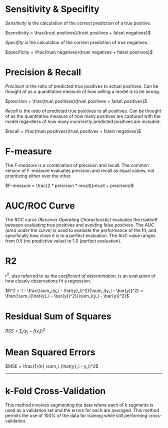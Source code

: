 
# Sensitivity & Specifity

_Sensitivity_ is the calculation of the correct prediction of a true positive.

$sensitivity = \frac{true\ positives}{true\ positives + false\ negatives}$

_Specifity_ is the calculation of the correct prediction of true negatives.

$specificity = \frac{true\ negatives}{true\ negatives + false\ positives}$

# Precision & Recall

_Precision_ is the ratio of predicted true positives to actual positives. Can be thought of as a quantitative measure of how willing a model is to be wrong.

$precision = \frac{true\ positives}{true\ positives + false\ positives}$

_Recall_ is the ratio of predicted true positives to all positives. Can be thought of as the quantitative measure of how many positives are captured with the model regardless of how many incorrectly predicted positives are included.

$recall = \frac{true\ positives}{true\ positives + false\ negatives}$

# F-measure

The _F-measure_ is a combination of precision and recall. The common version of F-measure evaluates precision and recall as equal values, not prioritizing either over the other.

$F-measure = \frac{2 * precision * recall}{recall + precision}$

# AUC/ROC Curve

The _ROC curve (Receiver Operating Characteristic)_ evaluates the tradeoff between evaluating true positives and avoiding false positives. The _AUC (area under the curve)_ is used to evaluate the performance of the fit, and specifically how close it is to a perfect evaluation. The AUC value ranges from 0.5 (no predictive value) to 1.0 (perfect evaluation).

# R2

$r^2$, also referred to as the _coefficient of determination_, is an evaluation of how closely observations fit a regression.

$R^2 = 1 - \frac{\sum_i(y_i - \hat{y}_i)^2}{\sum_i(y_i - \bar{y})^2} = \frac{\sum_i(\hat{y}_i - \bar{y})^2}{\sum_i(y_i - \bar{y})^2}$

# Residual Sum of Squares

$RSS = \sum_i (y_i - f(x_i))^2$

# Mean Squared Errors

$MSE = \frac{1}{n} \sum_i (\hat{y}_i - y_i)^2$
___

# k-Fold Cross-Validation

This method involves segmenting the data where each of $k$ segments is used as a validation set and the errors for each are averaged. This method permits the use of 100% of the data for training while still performing cross-validation.
